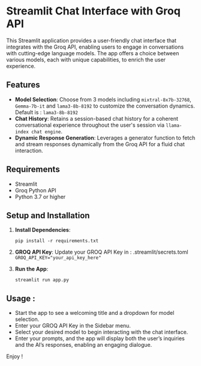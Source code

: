 # Streamlit Chat Interface with Groq API

This Streamlit application provides a user-friendly chat interface that integrates with the Groq API, enabling users to engage in conversations with cutting-edge language models. The app offers a choice between various models, each with unique capabilities, to enrich the user experience.

## Features

- **Model Selection**: Choose from 3 models including `mixtral-8x7b-32768`,  `Gemma-7b-it` and `lama3-8b-8192` to customize the conversation dynamics. Default is : `lama3-8b-8192`
- **Chat History**: Retains a session-based chat history for a coherent conversational experience throughout the user's session via `llama-index chat engine`.
- **Dynamic Response Generation**: Leverages a generator function to fetch and stream responses dynamically from the Groq API for a fluid chat interaction.


## Requirements

- Streamlit
- Groq Python API
- Python 3.7 or higher

## Setup and Installation

1. **Install Dependencies**:
   ```shell
   pip install -r requirements.txt

2. **GROQ API Key**:
Update your GROQ API Key in : .streamlit/secrets.toml
`GROQ_API_KEY="your_api_key_here"`

3. **Run the App**:
   ```shell
   streamlit run app.py

## Usage :
- Start the app to see a welcoming title and a dropdown for model selection.
- Enter your GROQ API Key in the Sidebar menu.
- Select your desired model to begin interacting with the chat interface.
- Enter your prompts, and the app will display both the user’s inquiries and the AI’s responses, enabling an engaging dialogue. 

Enjoy !




